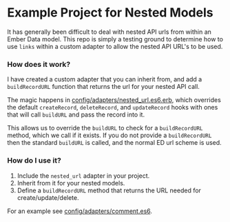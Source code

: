 Example Project for Nested Models
=========================================

It has generally been difficult to deal with nested API urls from within an Ember Data model. This repo is simply
a testing ground to determine how to use `links` within a custom adapter to allow the nested API URL's to be used.

### How does it work?

I have created a custom adapter that you can inherit from, and add a `buildRecordURL` function that returns the url for your nested API call.

The magic happens in [config/adapters/nested_url.es6.erb](https://github.com/rjackson/ember-data-nested-urls/blob/master/config/adapters/nested_url.es6.erb),
which overrides the default `createRecord`, `deleteRecord`, and `updateRecord` hooks with ones that will call `buildURL` and pass the record into it.

This allows us to override the `buildURL` to check for a `buildRecordURL` method, which we call if it exists. If you do not provide a `buildRecordURL` then the standard
`buildURL` is called, and the normal ED url scheme is used.

### How do I use it?

1. Include the `nested_url` adapter in your project.
2. Inherit from it for your nested models.
3. Define a `buildRecordURL` method that returns the URL needed for create/update/delete.

For an example see [config/adapters/comment.es6](https://github.com/rjackson/ember-data-nested-urls/blob/master/config/adapters/comment.es6).

